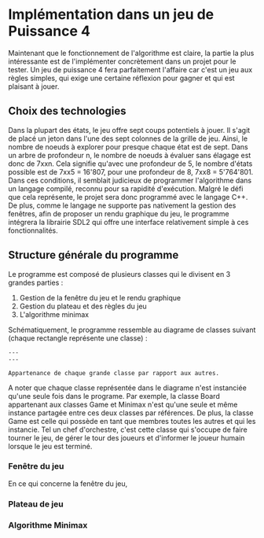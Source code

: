 # Implémentation dans un jeu de Puissance 4

Maintenant que le fonctionnement de l'algorithme est claire, la partie la plus intéressante est de l'implémenter concrètement dans un projet pour le tester. Un jeu de puissance 4 fera parfaitement l'affaire car c'est un jeu aux règles simples, qui exige une certaine réflexion pour gagner et qui est plaisant à jouer.

## Choix des technologies

Dans la plupart des états, le jeu offre sept coups potentiels à jouer. Il s'agit de placé un jeton dans l'une des sept colonnes de la grille de jeu. Ainsi, le nombre de noeuds à explorer pour presque chaque état est de sept. Dans un arbre de profondeur n, le nombre de noeuds à évaluer sans élagage est donc de 7xxn. Cela signifie qu'avec une profondeur de 5, le nombre d'états possible est de 7xx5 = 16'807, pour une profondeur de 8, 7xx8 = 5'764'801. Dans ces conditions, il semblait judicieux de programmer l'algorithme dans un langage compilé, reconnu pour sa rapidité d'exécution. Malgré le défi que cela représente, le projet sera donc programmé avec le langage C++. De plus, comme le langage ne supporte pas nativement la gestion des fenêtres, afin de proposer un rendu graphique du jeu, le programme intégrera la librairie SDL2 qui offre une interface relativement simple à ces fonctionnalités.

## Structure générale du programme

Le programme est composé de plusieurs classes qui le divisent en 3 grandes parties :

1) Gestion de la fenêtre du jeu et le rendu graphique
2) Gestion du plateau et des règles du jeu
3) L'algorithme minimax

Schématiquement, le programme ressemble au diagrame de classes suivant (chaque rectangle représente une classe) :

```{figure} images/class_diagram.png
---
---

Appartenance de chaque grande classe par rapport aux autres.
```

A noter que chaque classe représentée dans le diagrame n'est instanciée qu'une seule fois dans le programe. Par exemple, la classe Board appartenant aux classes Game et Minimax n'est qu'une seule et même instance partagée entre ces deux classes par références. De plus, la classe Game est celle qui possède en tant que membres toutes les autres et qui les instancie. Tel un chef d'orchestre, c'est cette classe qui s'occupe de faire tourner le jeu, de gérer le tour des joueurs et d'informer le joueur humain lorsque le jeu est terminé.

### Fenêtre du jeu

En ce qui concerne la fenêtre du jeu, 

### Plateau de jeu

### Algorithme Minimax